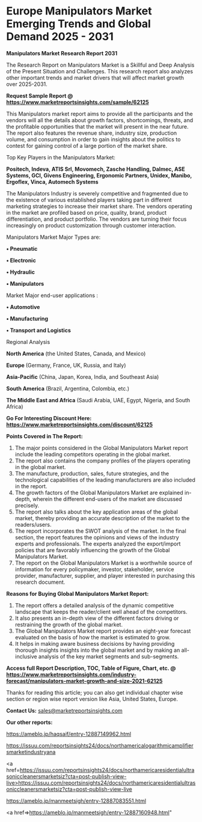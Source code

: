 # Europe Manipulators Market Emerging Trends and Global Demand 2025 - 2031

<strong>Manipulators Market Research Report 2031</strong>

The Research Report on Manipulators Market is a Skillful and Deep Analysis of the Present Situation and Challenges. This research report also analyzes other important trends and market drivers that will affect market growth over 2025-2031.

<strong>Request Sample Report @ <a href=https://www.marketreportsinsights.com/sample/62125>https://www.marketreportsinsights.com/sample/62125</a></strong>

This Manipulators market report aims to provide all the participants and the vendors will all the details about growth factors, shortcomings, threats, and the profitable opportunities that the market will present in the near future. The report also features the revenue share, industry size, production volume, and consumption in order to gain insights about the politics to contest for gaining control of a large portion of the market share.

Top Key Players in the Manipulators Market:

<strong>Positech, Indeva, ATIS Srl, Movomech, Zasche Handling, Dalmec, ASE Systems, GCI, Givens Engineering, Ergonomic Partners, Unidex, Manibo, Ergoflex, Vinca, Automech Systems</strong>

The Manipulators Industry is severely competitive and fragmented due to the existence of various established players taking part in different marketing strategies to increase their market share. The vendors operating in the market are profiled based on price, quality, brand, product differentiation, and product portfolio. The vendors are turning their focus increasingly on product customization through customer interaction.

Manipulators Market Major Types are:

<strong>• Pneumatic

• Electronic

• Hydraulic

• Manipulators</strong>

Market Major end-user applications :

<strong>• Automotive

• Manufacturing

• Transport and Logistics</strong>

Regional Analysis

</u><strong><b>North America</b></strong> (the United States, Canada, and Mexico)

<strong><b>Europe </b></strong>(Germany, France, UK, Russia, and Italy)

<strong><b>Asia-Pacific</b></strong> (China, Japan, Korea, India, and Southeast Asia)

<strong><b>South America</b></strong> (Brazil, Argentina, Colombia, etc.)

<strong><b>The Middle East and Africa</b></strong> (Saudi Arabia, UAE, Egypt, Nigeria, and South Africa)

<strong>Go For Interesting Discount Here: <a href=https://www.marketreportsinsights.com/discount/62125>https://www.marketreportsinsights.com/discount/62125</a></strong>

<strong>Points Covered in The Report:</strong>
<ol>
  <li>The major points considered in the Global Manipulators Market report include the leading competitors operating in the global market.</li>
  <li>The report also contains the company profiles of the players operating in the global market.</li>
  <li>The manufacture, production, sales, future strategies, and the technological capabilities of the leading manufacturers are also included in the report.</li>
  <li>The growth factors of the Global Manipulators Market are explained in-depth, wherein the different end-users of the market are discussed precisely.</li>
  <li>The report also talks about the key application areas of the global market, thereby providing an accurate description of the market to the readers/users.</li>
  <li>The report incorporates the SWOT analysis of the market. In the final section, the report features the opinions and views of the industry experts and professionals. The experts analyzed the export/import policies that are favorably influencing the growth of the Global Manipulators Market.</li>
  <li>The report on the Global Manipulators Market is a worthwhile source of information for every policymaker, investor, stakeholder, service provider, manufacturer, supplier, and player interested in purchasing this research document.</li>
</ol>
<strong>Reasons for Buying Global Manipulators Market Report:</strong>

<ol>
  <li>The report offers a detailed analysis of the dynamic competitive landscape that keeps the reader/client well ahead of the competitors.</li>
  <li>It also presents an in-depth view of the different factors driving or restraining the growth of the global market.</li>
  <li>The Global Manipulators Market report provides an eight-year forecast evaluated on the basis of how the market is estimated to grow.</li>
  <li>It helps in making aware business decisions by having providing thorough insights insights into the global market and by making an all-inclusive analysis of the key market segments and sub-segments.</li>
</ol>
<strong>Access full Report Description, TOC, Table of Figure, Chart, etc. @ <a href=https://www.marketreportsinsights.com/industry-forecast/manipulators-market-growth-and-size-2021-62125>https://www.marketreportsinsights.com/industry-forecast/manipulators-market-growth-and-size-2021-62125</a></strong>


Thanks for reading this article; you can also get individual chapter wise section or region wise report version like Asia, United States, Europe.

<strong>Contact Us:</strong>
sales@marketreportsinsights.com

<strong>Our other reports:</strong>

<a href=https://ameblo.jp/haqsaif/entry-12887149962.html>https://ameblo.jp/haqsaif/entry-12887149962.html</a>

<a href=https://issuu.com/reportsinsights24/docs/northamericalogarithmicamplifiersmarketindustryana>https://issuu.com/reportsinsights24/docs/northamericalogarithmicamplifiersmarketindustryana</a>

<a href=https://issuu.com/reportsinsights24/docs/northamericaresidentialultrasoniccleanersmarketsiz?cta=post-publish-view-live>https://issuu.com/reportsinsights24/docs/northamericaresidentialultrasoniccleanersmarketsiz?cta=post-publish-view-live</a>

<a href=https://ameblo.jp/manmeetsigh/entry-12887083551.html>https://ameblo.jp/manmeetsigh/entry-12887083551.html</a>

<a href=>https://ameblo.jp/manmeetsigh/entry-12887160948.html</a>"
